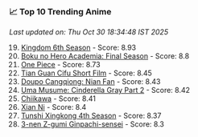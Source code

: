 ### 📈 Top 10 Trending Anime

*Last updated on: Thu Oct 30 18:34:48 IST 2025*

19. [Kingdom 6th Season](https://myanimelist.net/anime/61517) - Score: 8.93
37. [Boku no Hero Academia: Final Season](https://myanimelist.net/anime/60098) - Score: 8.8
54. [One Piece](https://myanimelist.net/anime/21) - Score: 8.73
176. [Tian Guan Cifu Short Film](https://myanimelist.net/anime/60988) - Score: 8.45
187. [Doupo Cangqiong: Nian Fan](https://myanimelist.net/anime/51039) - Score: 8.43
194. [Uma Musume: Cinderella Gray Part 2](https://myanimelist.net/anime/61930) - Score: 8.42
205. [Chiikawa](https://myanimelist.net/anime/50250) - Score: 8.41
216. [Xian Ni](https://myanimelist.net/anime/55809) - Score: 8.4
242. [Tunshi Xingkong 4th Season](https://myanimelist.net/anime/56524) - Score: 8.37
299. [3-nen Z-gumi Ginpachi-sensei](https://myanimelist.net/anime/54757) - Score: 8.3
